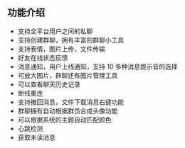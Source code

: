 ## 功能介绍

- 支持全平台用户之间的私聊
- 支持创建群聊，拥有丰富的群聊小工具
- 支持表情，图片上传，文件传输
- 好友在线状态反馈
- 消息通知，用户上线通知，支持 10 多种消息提示音的选择
- 可放大图片，群聊还有图片管理工具
- 可以查看聊天历史记录
- 断线重连
- 支持撤回消息，文件下载消息右键功能
- 群聊拥有自动根据群员合成头像功能
- 可以根据系统的主题自动匹配颜色
- 心跳检测
- 获取未读消息

